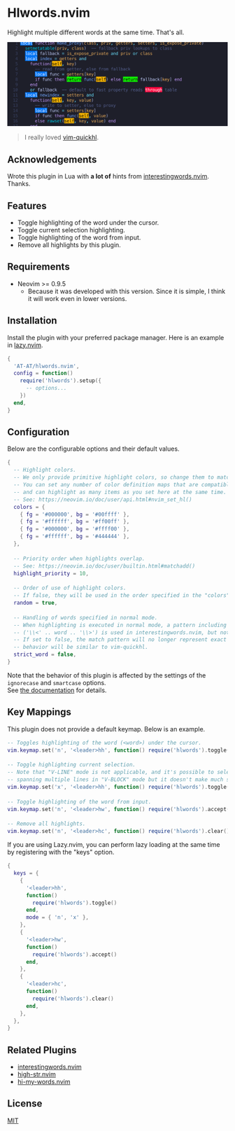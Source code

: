 # Hlwords.nvim

Highlight multiple different words at the same time. That's all.

![Highlighting Sample](sample.png)

> I really loved [vim-quickhl](https://github.com/t9md/vim-quickhl).  

## Acknowledgements

Wrote this plugin in Lua with **a lot of** hints from [interestingwords.nvim](https://github.com/Mr-LLLLL/interestingwords.nvim).  
Thanks.

## Features

- Toggle highlighting of the word under the cursor.
- Toggle current selection highlighting.
- Toggle highlighting of the word from input.
- Remove all highlights by this plugin.

## Requirements

- Neovim >= 0.9.5
  - Because it was developed with this version. Since it is simple, I think it will work even in lower versions.

## Installation

Install the plugin with your preferred package manager. Here is an example in [lazy.nvim](https://github.com/folke/lazy.nvim).  
```lua
{
  'AT-AT/hlwords.nvim',
  config = function()
    require('hlwords').setup({
      -- options...
    })
  end,
}
```

## Configuration

Below are the configurable options and their default values.
```lua
{
  -- Highlight colors.
  -- We only provide primitive highlight colors, so change them to match your colorscheme.
  -- You can set any number of color definition maps that are compatible with nvim_set_hl(),
  -- and can highlight as many items as you set here at the same time.
  -- See: https://neovim.io/doc/user/api.html#nvim_set_hl()
  colors = {
    { fg = '#000000', bg = '#00ffff' },
    { fg = '#ffffff', bg = '#ff00ff' },
    { fg = '#000000', bg = '#ffff00' },
    { fg = '#ffffff', bg = '#444444' },
  },

  -- Priority order when highlights overlap.
  -- See: https://neovim.io/doc/user/builtin.html#matchadd()
  highlight_priority = 10,

  -- Order of use of highlight colors.
  -- If false, they will be used in the order specified in the "colors" option.
  random = true,

  -- Handling of words specified in normal mode.
  -- When highlighting is executed in normal mode, a pattern including word boundaries
  -- ('\\<' .. word .. '\\>') is used in interestingwords.nvim, but not in vim-quickhl.
  -- If set to false, the match pattern will no longer represent exact words, so the
  -- behavior will be similar to vim-quickhl.
  strict_word = false,
}
```

Note that the behavior of this plugin is affected by the settings of the `ignorecase`  and `smartcase` options.  
See [the documentation](doc/hlwords-nvim.txt) for details.

## Key Mappings

This plugin does not provide a default keymap. Below is an example.
```lua
-- Toggles highlighting of the word (<word>) under the cursor.
vim.keymap.set('n', '<leader>hh', function() require('hlwords').toggle() end)

-- Toggle highlighting current selection.
-- Note that "V-LINE" mode is not applicable, and it's possible to select a range
-- spanning multiple lines in "V-BLOCK" mode but it doesn't make much sense.
vim.keymap.set('x', '<leader>hh', function() require('hlwords').toggle() end)

-- Toggle highlighting of the word from input.
vim.keymap.set('n', '<leader>hw', function() require('hlwords').accept() end)

-- Remove all highlights.
vim.keymap.set('n', '<leader>hc', function() require('hlwords').clear() end)
```

If you are using Lazy.nvim, you can perform lazy loading at the same time by registering with the "keys" option.
```lua
{
  keys = {
    {
      '<leader>hh',
      function()
        require('hlwords').toggle()
      end,
      mode = { 'n', 'x' },
    },
    {
      '<leader>hw',
      function()
        require('hlwords').accept()
      end,
    },
    {
      '<leader>hc',
      function()
        require('hlwords').clear()
      end,
    },
  },
}
```

## Related Plugins

- [interestingwords.nvim](https://github.com/Mr-LLLLL/interestingwords.nvim)
- [high-str.nvim](https://github.com/pocco81/high-str.nvim)
- [hi-my-words.nvim](https://github.com/dvoytik/hi-my-words.nvim)

## License

[MIT](LICENSE)

